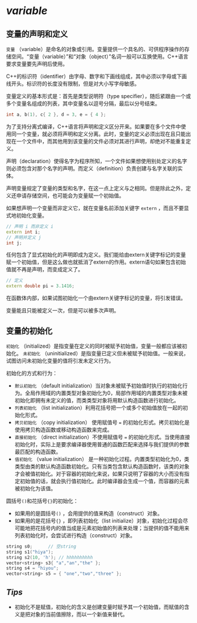 # *variable*

## 变量的声明和定义

 `变量` （variable）是命名的对象或引用。变量提供一个具名的、可供程序操作的存储空间。“变量（variable）”和“对象（object）”名词一般可以互换使用。C++语言要求变量要先声明后使用。

C++的标识符（identifier）由字母、数字和下画线组成，其中必须以字母或下画线开头。标识符的长度没有限制，但是对大小写字母敏感。

变量定义的基本形式是：首先是类型说明符（type specifier），随后紧跟由一个或多个变量名组成的列表，其中变量名以逗号分隔，最后以分号结束。

```cpp
int a, b(1), c{ 2 }, d = 3, e = { 4 };
```

为了支持分离式编译，C++语言将声明和定义区分开来。如果要在多个文件中使用同一个变量，就必须将声明和定义分离。此时，变量的定义必须出现在且只能出现在一个文件中，而其他用到该变量的文件必须对其进行声明，却绝对不能重复定义。

声明（declaration）使得名字为程序所知，一个文件如果想使用别处定义的名字则必须包含对那个名字的声明。而定义（definition）负责创建与名字关联的实体。

声明变量规定了变量的类型和名字，在这一点上定义与之相同。但是除此之外，定义还申请存储空间，也可能会为变量赋一个初始值。

如果想声明一个变量而非定义它，就在变量名前添加关键字 `extern` ，而且不要显式地初始化变量。

```cpp
// 声明 i 而非定义 i
extern int i;
// 声明并定义 j
int j;
```

任何包含了显式初始化的声明即成为定义。我们能给由extern关键字标记的变量赋一个初始值，但是这么做也就抵消了extern的作用。extern语句如果包含初始值就不再是声明，而变成定义了。

```cpp
// 定义
extern double pi = 3.1416;
```

在函数体内部，如果试图初始化一个由extern关键字标记的变量，将引发错误。 

变量能且只能被定义一次，但是可以被多次声明。

## 变量的初始化

 `初始化` （initialized）是指变量在定义的同时被赋予初始值，变量一般都应该被初始化。 `未初始化` （uninitialized）是指变量已定义但未被赋予初始值。一般来说，试图访问未初始化变量的值将引发未定义行为。

初始化的方式和行为：

-  `默认初始化` （default initialization）当对象未被赋予初始值时执行的初始化行为。全局作用域的内置类型对象初始化为0，局部作用域的内置类型对象未被初始化即拥有未定义的值，而类类型对象将用默认构造函数进行初始化。
-  `列表初始化` （list initialization）利用花括号把一个或多个初始值放在一起的初始化形式。
-  `拷贝初始化` （copy initialization） 使用赋值号 `=` 的初始化形式。拷贝初始化是使用拷贝构造函数或移动构造函数来完成。
-  `直接初始化` （direct initialization）不使用赋值号 `=` 的初始化形式。当使用直接初始化时，实际上是要求编译器使用普通的函数匹配来选择与我们提供的参数最匹配的构造函数。
-  `值初始化` （value initialization） 是一种初始化过程。内置类型初始化为0，类类型由类的默认构造函数初始化。只有当类包含默认构造函数时，该类的对象才会被值初始化。对于容器的初始化来说，如果只说明了容器的大小而没有指定初始值的话，就会执行值初始化。此时编译器会生成一个值，而容器的元素被初始化为该值。

圆括号`()`和花括号`{}`的初始化：

- 如果用的是圆括号`()` ，会用提供的值来构造（construct）对象。
- 如果用的是花括号`{}` ，即列表初始化（list initialize）对象，初始化过程会尽可能地把花括号内的值当成是元素初始值的列表来处理；当提供的值不能用来列表初始化时，会尝试进行构造（construct）对象。

```cpp
string s0;		// 空string
string s1("hiya");
string s2(10, 'h');	// hhhhhhhhhh
vector<string> s3{ "a","an","the" };
string s4 = "hiyou";
vector<string> s5 = { "one","two","three" };
```



## *Tips*

- 初始化不是赋值，初始化的含义是创建变量时赋予其一个初始值，而赋值的含义是把对象的当前值擦除，而以一个新值来替代。